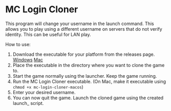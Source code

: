 # MC Login Cloner

This program will change your username in the launch command. This allows you to play using a different username on servers that do not verify identity. This can be useful for LAN play.

How to use:
1. Download the executable for your platform from the releases page. [Windows](https://github.com/basbase/mc-login-cloner/releases/download/v1.0.2/mc-login-cloner-win.exe) [Mac](https://github.com/basbase/mc-login-cloner/releases/download/v1.0.2/mc-login-cloner-macos)
2. Place the executable in the directory where you want to clone the game to.
3. Start the game normally using the launcher. Keep the game running.
4. Run the MC Login Cloner executable. (On Mac, make it executable using `chmod +x mc-login-cloner-macos`)
5. Enter your desired username.
6. You can now quit the game. Launch the cloned game using the created launch_<username> script.
